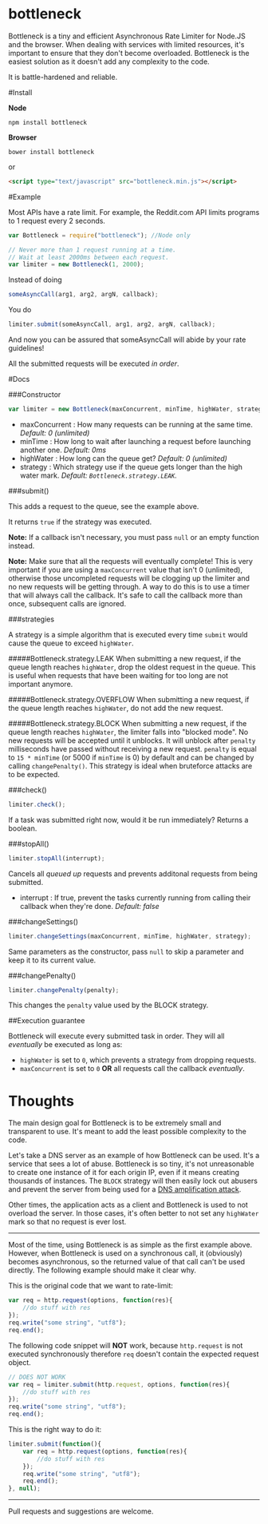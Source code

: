 bottleneck
==========

Bottleneck is a tiny and efficient Asynchronous Rate Limiter for Node.JS and the browser. When dealing with services with limited resources, it's important to ensure that they don't become overloaded. Bottleneck is the easiest solution as it doesn't add any complexity to the code.

It is battle-hardened and reliable.


#Install

__Node__
```
npm install bottleneck
```
__Browser__
```
bower install bottleneck
```
or
```html
<script type="text/javascript" src="bottleneck.min.js"></script>
```

#Example

Most APIs have a rate limit. For example, the Reddit.com API limits programs to 1 request every 2 seconds.

```javascript
var Bottleneck = require("bottleneck"); //Node only

// Never more than 1 request running at a time.
// Wait at least 2000ms between each request.
var limiter = new Bottleneck(1, 2000);
```

Instead of doing
```javascript
someAsyncCall(arg1, arg2, argN, callback);
```
You do
```javascript
limiter.submit(someAsyncCall, arg1, arg2, argN, callback);
```
And now you can be assured that someAsyncCall will abide by your rate guidelines!

All the submitted requests will be executed *in order*.

#Docs

###Constructor
```javascript
var limiter = new Bottleneck(maxConcurrent, minTime, highWater, strategy);
```

* maxConcurrent : How many requests can be running at the same time. *Default: 0 (unlimited)*
* minTime : How long to wait after launching a request before launching another one. *Default: 0ms*
* highWater : How long can the queue get? *Default: 0 (unlimited)*
* strategy : Which strategy use if the queue gets longer than the high water mark. *Default: `Bottleneck.strategy.LEAK`.*

###submit()

This adds a request to the queue, see the example above.

It returns `true` if the strategy was executed.

**Note:** If a callback isn't necessary, you must pass `null` or an empty function instead.

**Note:** Make sure that all the requests will eventually complete! This is very important if you are using a `maxConcurrent` value that isn't 0 (unlimited), otherwise those uncompleted requests will be clogging up the limiter and no new requests will be getting through. A way to do this is to use a timer that will always call the callback. It's safe to call the callback more than once, subsequent calls are ignored.

###strategies

A strategy is a simple algorithm that is executed every time `submit` would cause the queue to exceed `highWater`.

#####Bottleneck.strategy.LEAK
When submitting a new request, if the queue length reaches `highWater`, drop the oldest request in the queue. This is useful when requests that have been waiting for too long are not important anymore.

#####Bottleneck.strategy.OVERFLOW
When submitting a new request, if the queue length reaches `highWater`, do not add the new request.

#####Bottleneck.strategy.BLOCK
When submitting a new request, if the queue length reaches `highWater`, the limiter falls into "blocked mode". No new requests will be accepted until it unblocks. It will unblock after `penalty` milliseconds have passed without receiving a new request. `penalty` is equal to `15 * minTime` (or 5000 if `minTime` is 0) by default and can be changed by calling `changePenalty()`. This strategy is ideal when bruteforce attacks are to be expected.


###check()
```javascript
limiter.check();
```
If a task was submitted right now, would it be run immediately? Returns a boolean.

###stopAll()
```javascript
limiter.stopAll(interrupt);
```
Cancels all *queued up* requests and prevents additonal requests from being submitted.

* interrupt : If true, prevent the tasks currently running from calling their callback when they're done. *Default: false*

###changeSettings()
```javascript
limiter.changeSettings(maxConcurrent, minTime, highWater, strategy);
```
Same parameters as the constructor, pass ```null``` to skip a parameter and keep it to its current value.

###changePenalty()
```javascript
limiter.changePenalty(penalty);
```
This changes the `penalty` value used by the BLOCK strategy.


##Execution guarantee

Bottleneck will execute every submitted task in order. They will all *eventually* be executed as long as:

* `highWater` is set to `0`, which prevents a strategy from dropping requests.
* `maxConcurrent` is set to `0` **OR** all requests call the callback *eventually*.


# Thoughts

The main design goal for Bottleneck is to be extremely small and transparent to use. It's meant to add the least possible complexity to the code.

Let's take a DNS server as an example of how Bottleneck can be used. It's a service that sees a lot of abuse. Bottleneck is so tiny, it's not unreasonable to create one instance of it for each origin IP, even if it means creating thousands of instances. The `BLOCK` strategy will then easily lock out abusers and prevent the server from being used for a [DNS amplification attack](http://blog.cloudflare.com/65gbps-ddos-no-problem).

Other times, the application acts as a client and Bottleneck is used to not overload the server. In those cases, it's often better to not set any `highWater` mark so that no request is ever lost.

-----

Most of the time, using Bottleneck is as simple as the first example above. However, when Bottleneck is used on a synchronous call, it (obviously) becomes asynchronous, so the returned value of that call can't be used directly. The following example should make it clear why.

This is the original code that we want to rate-limit:
```javascript
var req = http.request(options, function(res){
	//do stuff with res
});
req.write("some string", "utf8");
req.end();
```

The following code snippet will **NOT** work, because `http.request` is not executed synchronously therefore `req` doesn't contain the expected request object.
```javascript
// DOES NOT WORK
var req = limiter.submit(http.request, options, function(res){
	//do stuff with res
});
req.write("some string", "utf8");
req.end();
```

This is the right way to do it:
```javascript
limiter.submit(function(){
	var req = http.request(options, function(res){
		//do stuff with res
	});
	req.write("some string", "utf8");
	req.end();
}, null);
```

-----

Pull requests and suggestions are welcome.
